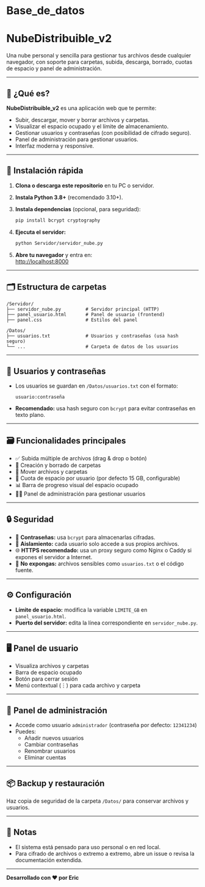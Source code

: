 # Base_de_datos

# NubeDistribuible_v2

Una nube personal y sencilla para gestionar tus archivos desde cualquier navegador, con soporte para carpetas, subida, descarga, borrado, cuotas de espacio y panel de administración.

---

## 🚀 ¿Qué es?

**NubeDistribuible_v2** es una aplicación web que te permite:
- Subir, descargar, mover y borrar archivos y carpetas.
- Visualizar el espacio ocupado y el límite de almacenamiento.
- Gestionar usuarios y contraseñas (con posibilidad de cifrado seguro).
- Panel de administración para gestionar usuarios.
- Interfaz moderna y responsive.

---

## 🏁 Instalación rápida

1. **Clona o descarga este repositorio** en tu PC o servidor.
2. **Instala Python 3.8+** (recomendado 3.10+).
3. **Instala dependencias** (opcional, para seguridad):

   ```bash
   pip install bcrypt cryptography
   ```

4. **Ejecuta el servidor:**

   ```bash
   python Servidor/servidor_nube.py
   ```

5. **Abre tu navegador** y entra en:  
   [http://localhost:8000](http://localhost:8000)

---

## 🗂️ Estructura de carpetas

```
/Servidor/
├── servidor_nube.py         # Servidor principal (HTTP)
├── panel_usuario.html       # Panel de usuario (frontend)
├── panel.css                # Estilos del panel

/Datos/
├── usuarios.txt             # Usuarios y contraseñas (usa hash seguro)
└── ...                      # Carpeta de datos de los usuarios
```

---

## 👤 Usuarios y contraseñas

- Los usuarios se guardan en `/Datos/usuarios.txt` con el formato:

  ```
  usuario:contraseña
  ```

- **Recomendado:** usa hash seguro con `bcrypt` para evitar contraseñas en texto plano.

---

## 🗃️ Funcionalidades principales

- ✅ Subida múltiple de archivos (drag & drop o botón)
- 📁 Creación y borrado de carpetas
- 🔀 Mover archivos y carpetas
- 💾 Cuota de espacio por usuario (por defecto 15 GB, configurable)
- 📊 Barra de progreso visual del espacio ocupado
- 🧑‍💼 Panel de administración para gestionar usuarios

---

## 🔒 Seguridad

- 🔐 **Contraseñas:** usa `bcrypt` para almacenarlas cifradas.
- 🧱 **Aislamiento:** cada usuario solo accede a sus propios archivos.
- 🌐 **HTTPS recomendado:** usa un proxy seguro como Nginx o Caddy si expones el servidor a Internet.
- 🚫 **No expongas:** archivos sensibles como `usuarios.txt` o el código fuente.

---

## ⚙️ Configuración

- **Límite de espacio:** modifica la variable `LIMITE_GB` en `panel_usuario.html`.
- **Puerto del servidor:** edita la línea correspondiente en `servidor_nube.py`.

---

## 🖥️ Panel de usuario

- Visualiza archivos y carpetas
- Barra de espacio ocupado
- Botón para cerrar sesión
- Menú contextual (⋮) para cada archivo y carpeta

---

## 👑 Panel de administración

- Accede como usuario `administrador` (contraseña por defecto: `12341234`)
- Puedes:
  - Añadir nuevos usuarios
  - Cambiar contraseñas
  - Renombrar usuarios
  - Eliminar cuentas

---

## 📦 Backup y restauración

Haz copia de seguridad de la carpeta `/Datos/` para conservar archivos y usuarios.

---

## 📝 Notas

- El sistema está pensado para uso personal o en red local.
- Para cifrado de archivos o extremo a extremo, abre un issue o revisa la documentación extendida.

---

**Desarrollado con ❤️ por Eric**
